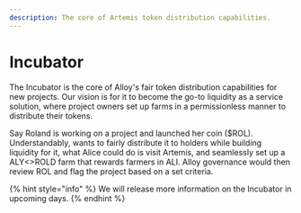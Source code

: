 ```yaml
---
description: The core of Artemis token distribution capabilities.
---
```


# Incubator

The Incubator is the core of Alloy's fair token distribution capabilities for new projects. Our vision is for it to become the go-to liquidity as a service solution, where project owners set up farms in a permissionless manner to distribute their tokens.&#x20;

Say Roland is working on a project and launched her coin ($ROL). Understandably, wants to fairly distribute it to holders while building liquidity for it, what Alice could do is visit Artemis, and seamlessly set up a ALY<>ROLD farm that rewards farmers in ALI. Alloy governance would then review ROL and flag the project based on a set criteria.

{% hint style="info" %}
We will release more information on the Incubator in upcoming days.
{% endhint %}
